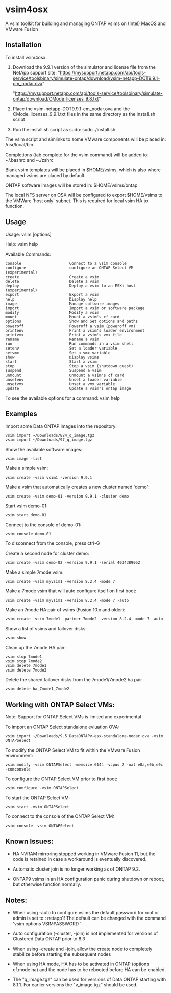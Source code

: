 # vsim4osx
A vsim toolkit for building and managing ONTAP vsims on (Intel) MacOS and VMware Fusion

## Installation

To install vsim4osx:
  1. Download the 9.9.1 version of the simulator and license file from the NetApp support site:
     "https://mysupport.netapp.com/api/tools-service/toolsbinary/simulate-ontap/download/vsim-netapp-DOT9.9.1-cm_nodar.ova"

     "https://mysupport.netapp.com/api/tools-service/toolsbinary/simulate-ontap/download/CMode_licenses_9.8.txt"

  2. Place the vsim-netapp-DOT9.9.1-cm_nodar.ova and the CMode_licenses_9.9.1.txt files in the same directory as the install.sh script

  3. Run the install.sh script as sudo:
       sudo ./install.sh

The vsim script and simlinks to some VMware components will be placed in: /usr/local/bin

Completions (tab complete for the vsim command) will be added to: ~/.bashrc and ~./zshrc

Blank vsim templates will be placed in $HOME/vsims, which is also where managed vsims are placed by default.

ONTAP software images will be stored in: $HOME/vsims/ontap

The local NFS server on OSX will be configured to export $HOME/vsims to the VMWare 'host only' subnet.  This is required for local vsim HA to function.

## Usage

Usage:
vsim <command> [options]

Help:
vsim help <command>

Available Commands:

    console                     Connect to a vsim console
    configure                   configure an ONTAP Select VM (experimental)
    create                      Create a vsim
    delete                      Delete a vsim
    deploy                      Deploy a vsim to an ESXi host (experimental)
    export                      Export a vsim
    help                        Display help
    image                       Manage software images
    import                      Import a vsim or software package
    modify                      Modify a vsim
    mount                       Mount a vsim's cf card
    options                     Show and Set options and paths
    poweroff                    Poweroff a vsim (poweroff vm)
    printenv                    Print a vsim's loader environment
    printvmx                    Print a vsim's vmx file
    rename                      Rename a vsim
    run                         Run commands in a vsim shell
    setenv                      Set a loader variable
    setvmx                      Set a vmx variable
    show                        Display vsims
    start                       Start a vsim
    stop                        Stop a vsim (shutdown guest)
    suspend                     Suspend a vsim
    unmount                     Unmount a vsim's cf card
    unsetenv                    Unset a loader variable
    unsetvmx                    Unset a vmx variable
    update                      Update a vsim's ontap image



To see the available options for a command:
vsim help <command>

## Examples

Import some Data ONTAP images into the repository:

    vsim import ~/Downloads/824_q_image.tgz
    vsim import ~/Downloads/97_q_image.tgz

Show the available software images:

    vsim image -list

Make a simple vsim:

    vsim create -vsim vsim1 -version 9.9.1

Make a vsim that automatically creates a new cluster named 'demo':

    vsim create -vsim demo-01 -version 9.9.1 -cluster demo

Start vsim demo-01:

    vsim start demo-01

Connect to the console of demo-01:

    vsim console demo-01

To disconnect from the console, press ctrl-G

Create a second node for cluster demo:

    vsim create -vsim demo-02 -version 9.9.1 -serial 4034389062

Make a simple 7mode vsim:

    vsim create -vsim myvsim1 -version 8.2.4 -mode 7

Make a 7mode vsim that will auto configure itself on first boot:

    vsim create -vsim myvsim1 -version 8.2.4 -mode 7 -auto

Make an 7mode HA pair of vsims (Fusion 10.x and older):

    vsim create -vsim 7mode1 -partner 7mode2 -version 8.2.4 -mode 7 -auto

Show a list of vsims and failover disks:

    vsim show

Clean up the 7mode HA pair:

    vsim stop 7mode1
    vsim stop 7mode2
    vsim delete 7mode1
    vsim delete 7mode2

Delete the shared failover disks from the 7mode1/7mode2 ha pair

    vsim delete ha_7mode1_7mode2

## Working with ONTAP Select VMs:
Note: Support for ONTAP Select VMs is limited and experimental

To import an ONTAP Select standalone evluation OVA:

    vsim import ~/Downloads/9.5_DataONTAPv-esx-standalone-nodar.ova -vsim ONTAPSelect

To modify the ONTAP Select VM to fit within the VMware Fusion environment:

    vsim modify -vsim ONTAPSelect -memsize 6144 -vcpus 2 -nat e0a,e0b,e0c -comconsole

To configure the ONTAP Select VM prior to first boot:

    vsim configure -vsim ONTAPSelect

To start the ONTAP Select VM:

    vsim start -vsim ONTAPSelect

To connect to the console of the ONTAP Select VM:

    vsim console -vsim ONTAPSelect

## Known Issues:
- HA NVRAM mirroring stopped working in VMware Fusion 11, but the code is retained in case a workaround is eventually discovered.

- Automatic cluster join is no longer working as of ONTAP 9.2.

- ONTAP9 vsims in an HA configuration panic during shutdown or reboot, but otherwise function normally.

## Notes:
- When using -auto to configure vsims the default password for root or admin is set to : netapp1!
  The default can be changed with the command 'vsim options VSIMPASSWORD <new password>'

- Auto configuration (-cluster, -join) is not implemented for versions of Clustered Data ONTAP prior to 8.3

- When using -create and -join, allow the create node to completely stabilize before starting the subsequent nodes

- When using HA mode, HA has to be activated in ONTAP (options cf.mode ha) and the node has to be rebooted before HA can be enabled.

- The "q_image.tgz" can be used for versions of Data ONTAP starting with 8.1.1.  For earlier versions the "v_image.tgz" should be used.
